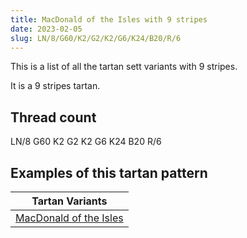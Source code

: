 ```yaml
---
title: MacDonald of the Isles with 9 stripes
date: 2023-02-05
slug: LN/8/G60/K2/G2/K2/G6/K24/B20/R/6
---
```

This is a list of all the tartan sett variants with 9 stripes.

It is a 9 stripes tartan.


## Thread count
LN/8 G60 K2 G2 K2 G6 K24 B20 R/6

## Examples of this tartan pattern

| Tartan Variants |
|---------------|
| [MacDonald of the Isles](/variants/ln/8/g60/k2/g2/k2/g6/k24/b20/r/6-b304080-g008000-k000000-lne0e0e0-rc00000)||
